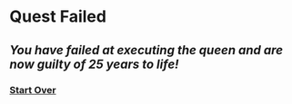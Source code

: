 # **Quest Failed**

## _You have failed at executing the queen and are now guilty of 25 years to life!_

### [Start Over](../tavernquests.md)